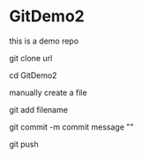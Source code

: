 # GitDemo2
this is a demo repo


git clone  url

cd GitDemo2

manually create a file

git add filename

git commit -m commit message ""

git push 
